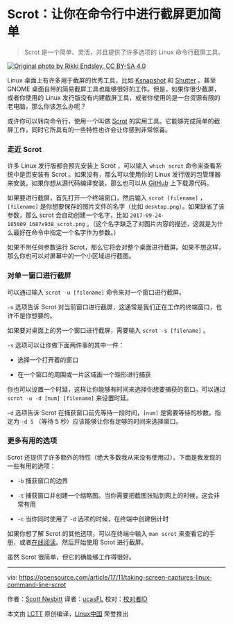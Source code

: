 # Scrot：让你在命令行中进行截屏更加简单 
>  Scrot 是一个简单、灵活，并且提供了许多选项的 Linux 命令行截屏工具。 

[![Original photo by Rikki Endsley. CC BY-SA 4.0](https://opensource.com/sites/default/files/styles/image-full-size/public/lead-images/community-penguins-osdc-lead.png?itok=BmqsAF4A)][1]


Linux 桌面上有许多用于截屏的优秀工具，比如 [Ksnapshot][1] 和 [Shutter][2] 。甚至 GNOME 桌面自带的简易截屏工具也能够很好的工作。但是，如果你很少截屏，或者你使用的 Linux 发行版没有内建截屏工具，或者你使用的是一台资源有限的老电脑，那么你该怎么办呢？

或许你可以转向命令行，使用一个叫做 [Scrot][4] 的实用工具。它能够完成简单的截屏工作，同时它所具有的一些特性也许会让你感到非常惊喜。

### 走近 Scrot
许多 Linux 发行版都会预先安装上 Scrot ，可以输入 `which scrot` 命令来查看系统中是否安装有 Scrot 。如果没有，那么可以使用你的 Linux 发行版的包管理器来安装。如果你想从源代码编译安装，那么也可以从 [GitHub][5] 上下载源代码。

如果要进行截屏，首先打开一个终端窗口，然后输入 `scrot [filename]` ，`[filename]` 是你想要保存的图片文件的名字（比如 `desktop.png`）。如果缺省了该参数，那么 scrot 会自动创建一个名字，比如 `2017-09-24-185009_1687x938_scrot.png` 。（这个名字缺乏了对图片内容的描述，这就是为什么最好在命令中指定一个名字作为参数。）

如果不带任何参数运行 Scrot，那么它将会对整个桌面进行截屏。如果不想这样，那么你也可以对屏幕中的一个小区域进行截图。

### 对单一窗口进行截屏

可以通过输入 `scrot -u [filename]` 命令来对一个窗口进行截屏。

`-u` 选项告诉 Scrot 对当前窗口进行截屏，这通常是我们正在工作的终端窗口，也许不是你想要的。

如果要对桌面上的另一个窗口进行截屏，需要输入 `scrot -s [filename]` 。

`-s` 选项可以让你做下面两件事的其中一件：

*   选择一个打开着的窗口

*   在一个窗口的周围或一片区域画一个矩形进行捕获

你也可以设置一个时延，这样让你能够有时间来选择你想要捕获的窗口。可以通过 `scrot -u -d [num] [filename]` 来设置时延。

`-d` 选项告诉 Scrot 在捕获窗口前先等待一段时间，`[num]` 是需要等待的秒数。指定为 `-d 5` （等待 5 秒）应该能够让你有足够的时间来选择窗口。

### 更多有用的选项

Scrot 还提供了许多额外的特性（绝大多数我从来没有使用过）。下面是我发现的一些有用的选项：

*   `-b` 捕获窗口的边界

*   `-t` 捕获窗口并创建一个缩略图。当你需要把截图张贴到网上的时候，这会非常有用

*   `-c` 当你同时使用了 `-d` 选项的时候，在终端中创建倒计时

如果你想了解 Scrot 的其他选项，可以在终端中输入 `man scrot` 来查看它的手册，或者[在线阅读][6]。然后开始使用 Scrot 进行截屏。

虽然 Scrot 很简单，但它的确能够工作得很好。

--------------------------------------------------------------------------------

via: https://opensource.com/article/17/11/taking-screen-captures-linux-command-line-scrot

作者：[Scott Nesbitt][a]
译者：[ucasFL](https://github.com/ucasFL)
校对：[校对者ID](https://github.com/校对者ID)

本文由 [LCTT](https://github.com/LCTT/TranslateProject) 原创编译，[Linux中国](https://linux.cn/) 荣誉推出

[a]:https://opensource.com/users/scottnesbitt
[1]:https://opensource.com/sites/default/files/styles/image-full-size/public/lead-images/community-penguins-osdc-lead.png?itok=BmqsAF4A
[2]:https://www.kde.org/applications/graphics/ksnapshot/
[3]:https://launchpad.net/shutter
[4]:https://github.com/dreamer/scrot
[5]:http://manpages.ubuntu.com/manpages/precise/man1/scrot.1.html
[6]:https://github.com/dreamer/scrot
